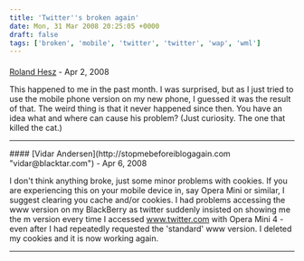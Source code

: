 ```yaml
---
title: 'Twitter''s broken again'
date: Mon, 31 Mar 2008 20:25:05 +0000
draft: false
tags: ['broken', 'mobile', 'twitter', 'twitter', 'wap', 'wml']
---
```



#### 
[Roland Hesz](http://heszroland.hu "roland.hesz@gmail.com") - <time datetime="2008-04-01 05:58:40">Apr 2, 2008</time>

This happened to me in the past month. I was surprised, but as I just tried to use the mobile phone version on my new phone, I guessed it was the result of that. The weird thing is that it never happened since then. You have an idea what and where can cause his problem? (Just curiosity. The one that killed the cat.)
<hr />
#### 
[Vidar Andersen](http://stopmebeforeiblogagain.com "vidar@blacktar.com") - <time datetime="2008-04-12 13:37:13">Apr 6, 2008</time>

I don't think anything broke, just some minor problems with cookies. If you are experiencing this on your mobile device in, say Opera Mini or similar, I suggest clearing you cache and/or cookies. I had problems accessing the www version on my BlackBerry as twitter suddenly insisted on showing me the m version every time I accessed www.twitter.com with Opera Mini 4 - even after I had repeatedly requested the 'standard' www version. I deleted my cookies and it is now working again.
<hr />
